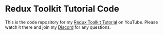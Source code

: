 # Redux Toolkit Tutorial Code

This is the code repository for my [Redux Toolkit Tutorial](https://www.youtube.com/watch?v=w0X5VPkno3I) on YouTube. Please watch it there and join my [Discord](https://discord.gg/anson) for any questions.
